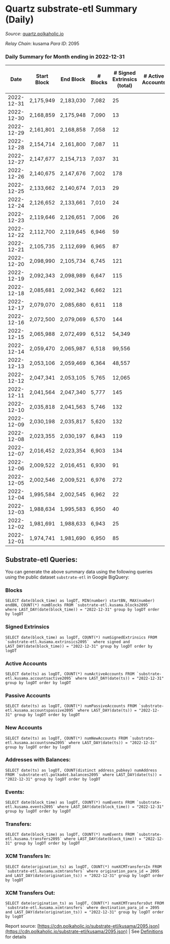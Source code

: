# Quartz substrate-etl Summary (Daily)

_Source_: [quartz.polkaholic.io](https://quartz.polkaholic.io)

*Relay Chain*: kusama
*Para ID*: 2095



### Daily Summary for Month ending in 2022-12-31


| Date | Start Block | End Block | # Blocks | # Signed Extrinsics (total) | # Active Accounts | # Passive | # New | # Addresses with Balances | # Events | # Transfers | # XCM Transfers In | # XCM Transfers Out | Issues | 
| ---- | ----------- | --------- | -------- | --------------------------- | ----------------- | --------- | ----- | ------------------------- | -------- | ----------- | ------------------ | ------------------- | ------ |
| 2022-12-31 | 2,175,949 | 2,183,030 | 7,082 | 25 |  |  |  | 75,043 | 15,233 | 6 ($2.41) |   |   |  |
| 2022-12-30 | 2,168,859 | 2,175,948 | 7,090 | 13 |  |  |  | 75,042 | 15,118 |   |   |   |  |
| 2022-12-29 | 2,161,801 | 2,168,858 | 7,058 | 12 |  |  |  | 75,040 | 15,047 | 7 ($5.66) |   |   |  |
| 2022-12-28 | 2,154,714 | 2,161,800 | 7,087 | 11 |  |  |  | 75,039 | 15,104 | 7 ($2.47) |   | 1 ($0.47) |  |
| 2022-12-27 | 2,147,677 | 2,154,713 | 7,037 | 31 |  |  |  | 75,038 | 15,137 | 7 ($23.56) | 1 ($0.003) | 2 ($9.58) |  |
| 2022-12-26 | 2,140,675 | 2,147,676 | 7,002 | 178 |  |  |  | 75,035 | 16,055 | 7 ($9.04) |   |   |  |
| 2022-12-25 | 2,133,662 | 2,140,674 | 7,013 | 29 |  |  |  | 75,018 | 15,085 | 1 ($26.02) |   |   |  |
| 2022-12-24 | 2,126,652 | 2,133,661 | 7,010 | 24 |  |  |  |  | 15,001 | 2 ($62.01) |   |   |  |
| 2022-12-23 | 2,119,646 | 2,126,651 | 7,006 | 26 |  |  |  |  | 15,016 | 5 ($199.84) |   |   |  |
| 2022-12-22 | 2,112,700 | 2,119,645 | 6,946 | 59 |  |  |  |  | 15,163 | 8 ($65.50) |   |   |  |
| 2022-12-21 | 2,105,735 | 2,112,699 | 6,965 | 87 |  |  |  |  | 15,264 | 13 ($300.64) | 2 ($0.03) | 1 ($0.003) |  |
| 2022-12-20 | 2,098,990 | 2,105,734 | 6,745 | 121 |  |  |  |  | 14,890 | 5 ($95.74) |   |   |  |
| 2022-12-19 | 2,092,343 | 2,098,989 | 6,647 | 115 |  |  |  |  | 187,394 | 56,111 ($185.59) |   | 1 ($30.53) |  |
| 2022-12-18 | 2,085,681 | 2,092,342 | 6,662 | 121 |  |  |  | 19,379 | 14,647 | 7 ($343.36) | 1 ($13.61) | 1 ($68.19) |  |
| 2022-12-17 | 2,079,070 | 2,085,680 | 6,611 | 118 |  |  |  | 19,379 | 14,499 | 7 ($2,524.52) |   |   |  |
| 2022-12-16 | 2,072,500 | 2,079,069 | 6,570 | 144 |  |  |  | 19,378 | 14,586 | 1 ($0.004) | 2 ($9.25) |   |  |
| 2022-12-15 | 2,065,988 | 2,072,499 | 6,512 | 54,349 |  |  |  | 19,377 | 285,645 | 6 ($45.13) |   |   |  |
| 2022-12-14 | 2,059,470 | 2,065,987 | 6,518 | 99,556 |  |  |  | 19,352 | 511,511 | 3 ($2.96) |   |   |  |
| 2022-12-13 | 2,053,106 | 2,059,469 | 6,364 | 48,557 |  |  |  | 19,351 | 554,237 | 18 ($81.97) | 2 ($3.03) | 4 ($35.32) |  |
| 2022-12-12 | 2,047,341 | 2,053,105 | 5,765 | 12,065 |  |  |  | 19,350 | 370,556 | 18 ($253.77) | 2 ($62.23) | 7 ($95.09) |  |
| 2022-12-11 | 2,041,564 | 2,047,340 | 5,777 | 145 |  |  |  |  | 12,856 | 28 ($2,014.36) |   |   |  |
| 2022-12-10 | 2,035,818 | 2,041,563 | 5,746 | 132 |  |  |  |  | 12,719 | 6 ($1,041.05) |   |   |  |
| 2022-12-09 | 2,030,198 | 2,035,817 | 5,620 | 132 |  |  |  | 19,346 | 12,486 | 4 ($0.10) | 2 ($0.07) | 2 ($0.10) |  |
| 2022-12-08 | 2,023,355 | 2,030,197 | 6,843 | 119 |  |  |  | 19,345 | 15,311 | 10 ($253.59) | 3 ($4.54) | 3 ($0.74) |  |
| 2022-12-07 | 2,016,452 | 2,023,354 | 6,903 | 134 |  |  |  | 19,344 | 15,846 | 8 ($59.51) |   | 1 ($13.74) |  |
| 2022-12-06 | 2,009,522 | 2,016,451 | 6,930 | 91 |  |  |  |  | 15,465 | 2 ($12.26) |   |   |  |
| 2022-12-05 | 2,002,546 | 2,009,521 | 6,976 | 272 |  |  |  | 19,339 | 16,252 | 16 ($741.23) | 2 ($8.14) | 2 ($29.25) |  |
| 2022-12-04 | 1,995,584 | 2,002,545 | 6,962 | 22 |  |  |  | 19,323 | 14,894 | 17 ($3,871.44) | 1 ($2.23) | 3 ($45.84) |  |
| 2022-12-03 | 1,988,634 | 1,995,583 | 6,950 | 40 |  |  |  |  | 15,017 | 3 ($41.53) |   |   |  |
| 2022-12-02 | 1,981,691 | 1,988,633 | 6,943 | 25 |  |  |  |  | 14,868 | 4 ($54.02) |   |   |  |
| 2022-12-01 | 1,974,741 | 1,981,690 | 6,950 | 85 |  |  |  | 19,320 | 15,387 | 13 ($388.95) |   | 1 ($31.99) |  |

## Substrate-etl Queries:
You can generate the above summary data using the following queries using the public dataset `substrate-etl` in Google BigQuery:


### Blocks
```
SELECT date(block_time) as logDT, MIN(number) startBN, MAX(number) endBN, COUNT(*) numBlocks FROM `substrate-etl.kusama.blocks2095`  where LAST_DAY(date(block_time)) = "2022-12-31" group by logDT order by logDT
```


### Signed Extrinsics
```
SELECT date(block_time) as logDT, COUNT(*) numSignedExtrinsics FROM `substrate-etl.kusama.extrinsics2095`  where signed and LAST_DAY(date(block_time)) = "2022-12-31" group by logDT order by logDT
```


### Active Accounts
```
SELECT date(ts) as logDT, COUNT(*) numActiveAccounts FROM `substrate-etl.kusama.accountsactive2095` where LAST_DAY(date(ts)) = "2022-12-31" group by logDT order by logDT
```


### Passive Accounts
```
SELECT date(ts) as logDT, COUNT(*) numPassiveAccounts FROM `substrate-etl.kusama.accountspassive2095` where LAST_DAY(date(ts)) = "2022-12-31" group by logDT order by logDT
```


### New Accounts
```
SELECT date(ts) as logDT, COUNT(*) numNewAccounts FROM `substrate-etl.kusama.accountsnew2095` where LAST_DAY(date(ts)) = "2022-12-31" group by logDT order by logDT
```


### Addresses with Balances:
```
SELECT date(ts) as logDT, COUNT(distinct address_pubkey) numAddress FROM `substrate-etl.polkadot.balances2095` where LAST_DAY(date(ts)) = "2022-12-31" group by logDT order by logDT
```


### Events:
```
SELECT date(block_time) as logDT, COUNT(*) numEvents FROM `substrate-etl.kusama.events2095` where LAST_DAY(date(block_time)) = "2022-12-31" group by logDT order by logDT
```


### Transfers:
```
SELECT date(block_time) as logDT, COUNT(*) numEvents FROM `substrate-etl.kusama.transfers2095` where LAST_DAY(date(block_time)) = "2022-12-31" group by logDT order by logDT
```


### XCM Transfers In:
```
SELECT date(origination_ts) as logDT, COUNT(*) numXCMTransfersIn FROM `substrate-etl.kusama.xcmtransfers` where origination_para_id = 2095 and LAST_DAY(date(origination_ts)) = "2022-12-31" group by logDT order by logDT
```


### XCM Transfers Out:
```
SELECT date(origination_ts) as logDT, COUNT(*) numXCMTransfersOut FROM `substrate-etl.kusama.xcmtransfers` where destination_para_id = 2095 and LAST_DAY(date(origination_ts)) = "2022-12-31" group by logDT order by logDT
```



Report source: [https://cdn.polkaholic.io/substrate-etl/kusama/2095.json](https://cdn.polkaholic.io/substrate-etl/kusama/2095.json) | See [Definitions](/DEFINITIONS.md) for details
